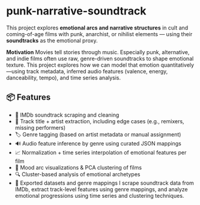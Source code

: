 # punk-narrative-soundtrack
This project explores **emotional arcs and narrative structures** in cult and coming-of-age films with punk, anarchist, or nihilist elements — using their **soundtracks** as the emotional proxy.

**Motivation**
Movies tell stories through music. Especially punk, alternative, and indie films often use raw, genre-driven soundtracks to shape emotional texture. This project explores how we can model that emotion quantitatively—using track metadata, inferred audio features (valence, energy, danceability, tempo), and time series analysis.


## 📦 Features
- 🧹 IMDb soundtrack scraping and cleaning
- 🎵 Track title + artist extraction, including edge cases (e.g., remixers, missing performers)
- 🏷️ Genre tagging (based on artist metadata or manual assignment)
- 🔊 Audio feature inference by genre using curated JSON mappings
- 📈 Normalization + time series interpolation of emotional features per film
- 🎨 Mood arc visualizations & PCA clustering of films
- 🔍 Cluster-based analysis of emotional archetypes
- 📁 Exported datasets and genre mappings
I scrape soundtrack data from IMDb, extract track-level features using genre mappings, and analyze emotional progressions using time series and clustering techniques.

